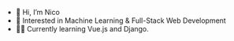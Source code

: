 - 👋 Hi, I’m Nico
- 👀 Interested in Machine Learning & Full-Stack Web Development
- 👨‍💻 Currently learning Vue.js and Django. 

<!---
nidrobe/nidrobe is a ✨ special ✨ repository because its `README.md` (this file) appears on your GitHub profile.
You can click the Preview link to take a look at your changes.
--->
